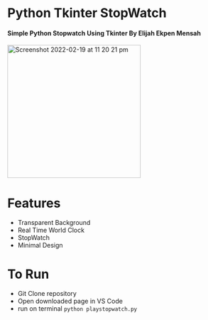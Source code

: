 # Python Tkinter StopWatch
<h4>Simple Python Stopwatch Using Tkinter By Elijah Ekpen Mensah </h4>
<img width="300" alt="Screenshot 2022-02-19 at 11 20 21 pm" src="https://user-images.githubusercontent.com/76784461/154822466-a0d506c9-811a-46f6-bff3-2148d79c68be.png">

# Features
- Transparent Background
- Real Time World Clock
- StopWatch
- Minimal Design

# To Run
- Git Clone repository
- Open downloaded page in VS Code
- run on terminal `python playstopwatch.py`





